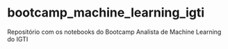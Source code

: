 # bootcamp_machine_learning_igti

Repositório com os notebooks do Bootcamp Analista de Machine Learning do IGTI

